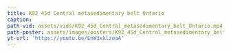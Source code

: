 ```yaml
---
title: K92 45d Central metasedimentary belt Ontario
caption:
path-vid: assets/vids/K92_45d_Central_metasedimentary_belt_Ontario.mp4
path-poster: assets/images/posters/K92_45d_Central_metasedimentary_belt_Ontario.jpg
yt-url: 'https://youtu.be/EnW3xklzeaA'
---
```

